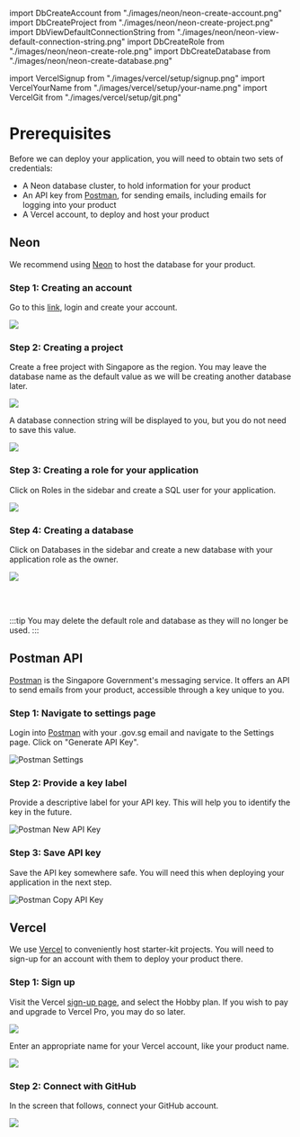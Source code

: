 import DbCreateAccount from "./images/neon/neon-create-account.png"
import DbCreateProject from "./images/neon/neon-create-project.png"
import DbViewDefaultConnectionString from "./images/neon/neon-view-default-connection-string.png"
import DbCreateRole from "./images/neon/neon-create-role.png"
import DbCreateDatabase from "./images/neon/neon-create-database.png"

import VercelSignup from "./images/vercel/setup/signup.png"
import VercelYourName from "./images/vercel/setup/your-name.png"
import VercelGit from "./images/vercel/setup/git.png"

# Prerequisites

Before we can deploy your application, you will need to obtain two sets of credentials:

- A Neon database cluster, to hold information for your product
- An API key from [Postman](https://www.postman.gov.sg), for sending emails, including emails for logging into your product
- A Vercel account, to deploy and host your product

## Neon

We recommend using [Neon](https://www.neon.tech/) to host the database for your product.

### Step 1: Creating an account

Go to this [link](https://console.neon.tech/), login and create your account.

<img src={DbCreateAccount} width={500} />

### Step 2: Creating a project

Create a free project with Singapore as the region. You may leave the database name as the default value as we will be creating another database later.

<img src={DbCreateProject} width={500} />

A database connection string will be displayed to you, but you do not need to save this value.

<img src={DbViewDefaultConnectionString} width={500} />

### Step 3: Creating a role for your application

Click on Roles in the sidebar and create a SQL user for your application.

<img src={DbCreateRole} width={500} />

### Step 4: Creating a database

Click on Databases in the sidebar and create a new database with your application role as the owner.

<img src={DbCreateDatabase} width={500} />

<br /><br />

:::tip
You may delete the default role and database as they will no longer be used.
:::

## Postman API

[Postman](https://www.postman.gov.sg) is the Singapore Government's messaging service. It offers an API to send emails from your product, accessible through a key unique to you.

### Step 1: Navigate to settings page

Login into [Postman](https://postman.gov.sg) with your .gov.sg email and navigate to the Settings page. Click on "Generate API Key".

![Postman Settings](https://1981680851-files.gitbook.io/~/files/v0/b/gitbook-x-prod.appspot.com/o/spaces%2F-MAQH3DF49Lq0AJudrbF%2Fuploads%2FjJsBFXqPldqbpTv6JqPJ%2FScreenshot%202023-02-24%20at%203.13.56%20PM.png?alt=media&token=7dcd58ed-52ae-4aff-93ae-9ab8702ab8d0)

### Step 2: Provide a key label

Provide a descriptive label for your API key. This will help you to identify the key in the future.

![Postman New API Key](https://1981680851-files.gitbook.io/~/files/v0/b/gitbook-x-prod.appspot.com/o/spaces%2F-MAQH3DF49Lq0AJudrbF%2Fuploads%2Fl8qPjaF3eiNIrt0Zo8Op%2FScreenshot%202023-04-05%20at%2010.53.38%20AM.png?alt=media&token=ba47bc2a-ca93-4ec8-b66c-b6d9affebca4)

### Step 3: Save API key

Save the API key somewhere safe. You will need this when deploying your application in the next step.

![Postman Copy API Key](https://1981680851-files.gitbook.io/~/files/v0/b/gitbook-x-prod.appspot.com/o/spaces%2F-MAQH3DF49Lq0AJudrbF%2Fuploads%2FJ2ztqOOvyBfcaV0gdLfI%2FScreenshot%202023-04-05%20at%2010.54.31%20AM.png?alt=media&token=ce699a50-6ed6-4614-8d1e-cdd18cb6ba89)

## Vercel

We use [Vercel](https://vercel.com) to conveniently host starter-kit projects.
You will need to sign-up for an account with them to deploy your product there.

### Step 1: Sign up

Visit the Vercel [sign-up page](https://vercel.com/signup), and select the Hobby plan.
If you wish to pay and upgrade to Vercel Pro, you may do so later.

<img src={VercelSignup} />

Enter an appropriate name for your Vercel account, like your product name.

<img src={VercelYourName} />

### Step 2: Connect with GitHub

In the screen that follows, connect your GitHub account.

<img src={VercelGit} />
